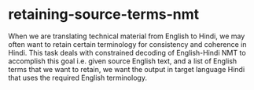 # retaining-source-terms-nmt
When we are translating technical material from English to Hindi, we may often want to retain certain terminology for consistency and coherence in Hindi. This task deals with constrained decoding of English-Hindi NMT to accomplish this goal i.e. given source English text, and a list of English terms that we want to retain, we want the output in target language Hindi that uses the required English terminology.
